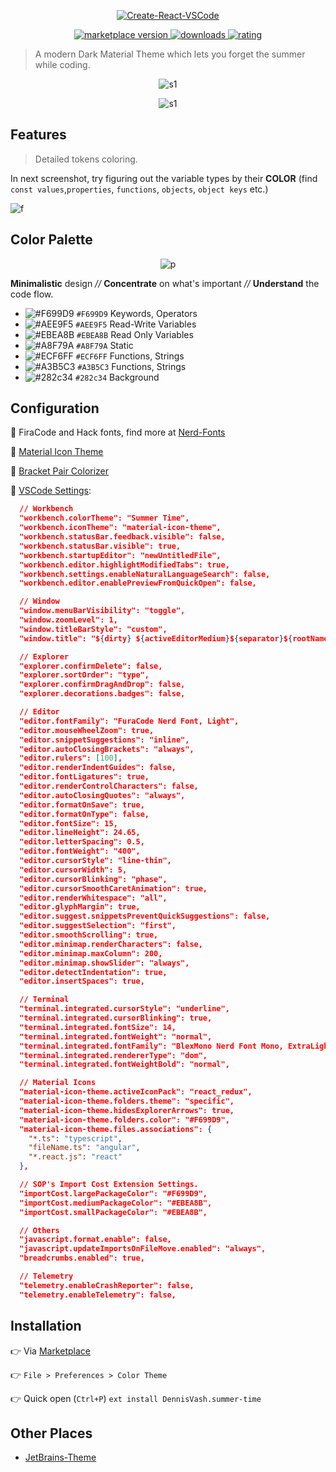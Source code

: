 <p align="center">
  <a href="https://marketplace.visualstudio.com/items?itemName=DennisVash.summer-time">
    <img alt="Create-React-VSCode" src="https://i.imgur.com/NGCIh3d.png">
  </a>
</p>


<p align="center">
  <!-- marketplace version -->
  <a href="https://marketplace.visualstudio.com/items?itemName=DennisVash.summer-time">
    <img alt="marketplace version" src="https://img.shields.io/vscode-marketplace/v/DennisVash.summer-time.svg?maxAge=3600&style=for-the-badge&labelColor=1C1E26&color=F699D9">
  </a>
  <!-- downloads -->
  <a href="https://marketplace.visualstudio.com/items?itemName=DennisVash.summer-time">
    <img alt="downloads" src="https://img.shields.io/visual-studio-marketplace/d/DennisVash.summer-time.svg?maxAge=3600&style=for-the-badge&labelColor=1C1E26&color=A8F79A">
  </a>
  <!-- rating -->
  <a href="https://marketplace.visualstudio.com/items?itemName=DennisVash.summer-time">
    <img alt="rating" src="https://img.shields.io/visual-studio-marketplace/stars/DennisVash.summer-time.svg?maxAge=86400&style=for-the-badge&labelColor=1C1E26&color=AEE9F5">
  </a>
</p>

> A modern Dark Material Theme which lets you forget the summer while coding.

<div align="center">

![s1](/images/screenshot_react.png)

![s1](/images/screenshot_editor.png)

</div>

## Features

> Detailed tokens coloring.

In next screenshot, try figuring out the variable types by their **COLOR** (find `const values`,`properties`, `functions`, `objects`, `object keys` etc.)

![f](/images/screenshot_features.png)

## Color Palette

<div align="center">

![p](/images/palette.png)

</div>

**Minimalistic** design _//_ **Concentrate** on what's important _//_ **Understand** the code flow.

- ![#F699D9](https://placehold.it/15/F699D9/000000?text=+) `#F699D9` Keywords, Operators
- ![#AEE9F5](https://placehold.it/15/AEE9F5/000000?text=+) `#AEE9F5` Read-Write Variables
- ![#EBEA8B](https://placehold.it/15/EBEA8B/000000?text=+) `#EBEA8B` Read Only Variables
- ![#A8F79A](https://placehold.it/15/A8F79A/000000?text=+) `#A8F79A` Static
- ![#ECF6FF](https://placehold.it/15/ECF6FF/000000?text=+) `#ECF6FF` Functions, Strings
- ![#A3B5C3](https://placehold.it/15/A3B5C3/000000?text=+) `#A3B5C3` Functions, Strings
- ![#282c34](https://placehold.it/15/282c34/000000?text=+) `#282c34` Background

## Configuration

🍧 FiraCode and Hack fonts, find more at [Nerd-Fonts](https://github.com/ryanoasis/nerd-fonts)

🍦 [Material Icon Theme](https://marketplace.visualstudio.com/items?itemName=DennisVash.summer-time)

🍨 [Bracket Pair Colorizer](https://marketplace.visualstudio.com/items?itemName=CoenraadS.bracket-pair-colorizer)

:construction_worker: [VSCode Settings](https://code.visualstudio.com/docs/getstarted/settings):

```json
  // Workbench
  "workbench.colorTheme": "Summer Time",
  "workbench.iconTheme": "material-icon-theme",
  "workbench.statusBar.feedback.visible": false,
  "workbench.statusBar.visible": true,
  "workbench.startupEditor": "newUntitledFile",
  "workbench.editor.highlightModifiedTabs": true,
  "workbench.settings.enableNaturalLanguageSearch": false,
  "workbench.editor.enablePreviewFromQuickOpen": false,

  // Window
  "window.menuBarVisibility": "toggle",
  "window.zoomLevel": 1,
  "window.titleBarStyle": "custom",
  "window.title": "${dirty} ${activeEditorMedium}${separator}${rootName}",

  // Explorer
  "explorer.confirmDelete": false,
  "explorer.sortOrder": "type",
  "explorer.confirmDragAndDrop": false,
  "explorer.decorations.badges": false,

  // Editor
  "editor.fontFamily": "FuraCode Nerd Font, Light",
  "editor.mouseWheelZoom": true,
  "editor.snippetSuggestions": "inline",
  "editor.autoClosingBrackets": "always",
  "editor.rulers": [100],
  "editor.renderIndentGuides": false,
  "editor.fontLigatures": true,
  "editor.renderControlCharacters": false,
  "editor.autoClosingQuotes": "always",
  "editor.formatOnSave": true,
  "editor.formatOnType": false,
  "editor.fontSize": 15,
  "editor.lineHeight": 24.65,
  "editor.letterSpacing": 0.5,
  "editor.fontWeight": "400",
  "editor.cursorStyle": "line-thin",
  "editor.cursorWidth": 5,
  "editor.cursorBlinking": "phase",
  "editor.cursorSmoothCaretAnimation": true,
  "editor.renderWhitespace": "all",
  "editor.glyphMargin": true,
  "editor.suggest.snippetsPreventQuickSuggestions": false,
  "editor.suggestSelection": "first",
  "editor.smoothScrolling": true,
  "editor.minimap.renderCharacters": false,
  "editor.minimap.maxColumn": 200,
  "editor.minimap.showSlider": "always",
  "editor.detectIndentation": true,
  "editor.insertSpaces": true,

  // Terminal
  "terminal.integrated.cursorStyle": "underline",
  "terminal.integrated.cursorBlinking": true,
  "terminal.integrated.fontSize": 14,
  "terminal.integrated.fontWeight": "normal",
  "terminal.integrated.fontFamily": "BlexMono Nerd Font Mono, ExtraLight",
  "terminal.integrated.rendererType": "dom",
  "terminal.integrated.fontWeightBold": "normal",

  // Material Icons
  "material-icon-theme.activeIconPack": "react_redux",
  "material-icon-theme.folders.theme": "specific",
  "material-icon-theme.hidesExplorerArrows": true,
  "material-icon-theme.folders.color": "#F699D9",
  "material-icon-theme.files.associations": {
    "*.ts": "typescript",
    "fileName.ts": "angular",
    "*.react.js": "react"
  },

  // SOP's Import Cost Extension Settings.
  "importCost.largePackageColor": "#F699D9",
  "importCost.mediumPackageColor": "#EBEA8B",
  "importCost.smallPackageColor": "#EBEA8B",

  // Others
  "javascript.format.enable": false,
  "javascript.updateImportsOnFileMove.enabled": "always",
  "breadcrumbs.enabled": true,

  // Telemetry
  "telemetry.enableCrashReporter": false,
  "telemetry.enableTelemetry": false,
```

## Installation

👉 Via [Marketplace](https://marketplace.visualstudio.com/items?itemName=DennisVash.summer-time#overview)

👉 `File > Preferences > Color Theme`

👉 Quick open (`Ctrl+P`) `ext install DennisVash.summer-time`

## Other Places

- [JetBrains-Theme](https://github.com/denvash/summer-time-theme-jetbrains)
